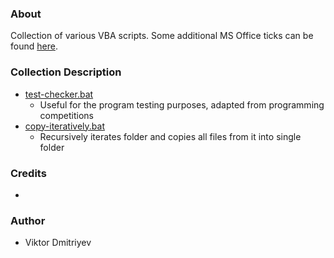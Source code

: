 ### About

Collection of various VBA scripts. Some additional MS Office ticks can be found [here](ms-office-tricks.md).

### Collection Description

* [test-checker.bat](test-checker.bat)
	- Useful for the program testing purposes, adapted from programming competitions
* [copy-iteratively.bat](copy-iteratively.bat)
	- Recursively iterates folder and copies all files from it into single folder

### Credits

* 

### Author

* Viktor Dmitriyev
